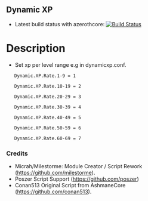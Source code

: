 ## Dynamic XP
- Latest build status with azerothcore: [![Build Status](https://travis-ci.org/milestorme/mod-dynamic-xp.svg?branch=master)](https://travis-ci.com/milestorme/mod-dynamic-xp)

# Description
- Set xp per level range e.g in dynamicxp.conf.

`   Dynamic.XP.Rate.1-9 = 1`

`   Dynamic.XP.Rate.10-19 = 2`

`   Dynamic.XP.Rate.20-29 = 3`

`   Dynamic.XP.Rate.30-39 = 4`

`   Dynamic.XP.Rate.40-49 = 5`

`   Dynamic.XP.Rate.50-59 = 6`

`   Dynamic.XP.Rate.60-69 = 7`

### Credits
- Micrah/Milestorme: Module Creator / Script Rework (https://github.com/milestorme).
- Poszer Script Support (https://github.com/poszer) 
- Conan513 Original Script from AshmaneCore (https://github.com/conan513).




